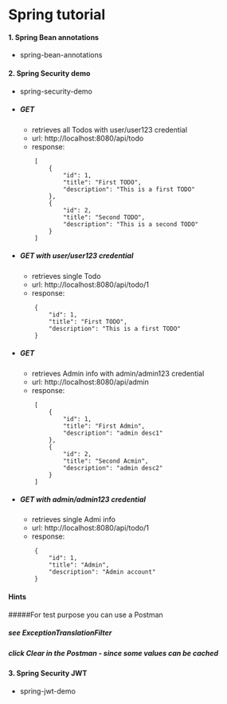 # Spring tutorial

#### 1. Spring Bean annotations
- spring-bean-annotations

#### 2. Spring Security demo
- spring-security-demo

- ##### GET 
    - retrieves all Todos with user/user123 credential
    - url: http://localhost:8080/api/todo
    - response:
    ```
		[
			{
				"id": 1,
				"title": "First TODO",
				"description": "This is a first TODO"
			},
			{
				"id": 2,
				"title": "Second TODO",
				"description": "This is a second TODO"
			}
		]
    ```    
- ##### GET with user/user123 credential
    - retrieves single Todo
    - url: http://localhost:8080/api/todo/1
    - response:
    ```
		{
			"id": 1,
			"title": "First TODO",
			"description": "This is a first TODO"
		}
    ```
- ##### GET 
    - retrieves Admin info with admin/admin123 credential
    - url: http://localhost:8080/api/admin
    - response:
    ```
		[
			{
				"id": 1,
				"title": "First Admin",
				"description": "admin desc1"
			},
			{
				"id": 2,
				"title": "Second Acmin",
				"description": "admin desc2"
			}
		]
    ```    
- ##### GET with admin/admin123 credential
    - retrieves single Admi info
    - url: http://localhost:8080/api/todo/1
    - response:
    ```
		{
			"id": 1,
			"title": "Admin",
			"description": "Admin account"
		}
    ```	
#### Hints
#####For test purpose you can use a Postman
##### see ExceptionTranslationFilter
##### click Clear in the Postman - since some values can be cached


#### 3. Spring Security JWT
- spring-jwt-demo
